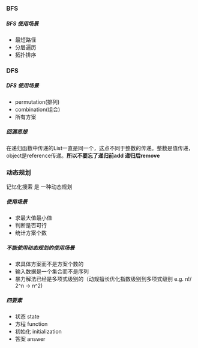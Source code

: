 ### BFS

##### BFS 使用场景

- 最短路径
- 分层遍历
- 拓扑排序

### DFS

##### DFS 使用场景

- permutation(排列)
- combination(组合)
- 所有方案

##### 回溯思想

在递归函数中传递的List一直是同一个，这点不同于整数的传递。整数是值传递，object是reference传递。**所以不要忘了递归前add 递归后remove**

### 动态规划

记忆化搜索 是 一种动态规划

##### 使用场景

* 求最大值最小值
* 判断是否可行
* 统计方案个数

##### 不能使用动态规划的使用场景

* 求具体方案而不是方案个数的
* 输入数据是一个集合而不是序列
* 暴力解法已经是多项式级别的（动规擅长优化指数级别到多项式级别 e.g. n!/ 2^n -> n^2)

##### 四要素

* 状态 state
* 方程 function
* 初始化 initialization
* 答案 answer